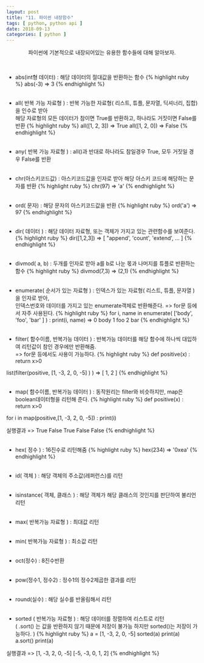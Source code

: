 ```yaml
---
layout: post
title: "11. 파이썬 내장함수"
tags: [ python, python api ]
date: 2018-09-13
categories: [ python ]
---
```


<p align="center">
    파이썬에 기본적으로 내장되어있는 유용한 함수들에 대해 알아보자.
</p><br/>

- abs(int형 데이터)
: 해당 데이터의 절대값을 반환하는 함수 
{% highlight ruby %}
abs(-3)
=> 3
{% endhighlight %}
<br/><br/>

- all( 반복 가능 자료형 )
: 반복 가능한 자료형( 리스트, 튜플, 문자열, 딕셔너리, 집합)을 인수로 받아<br/>
해당 자료형의 모든 데이터가 참이면 True를 반환하고, 하나라도 거짓이면 False를 반환
{% highlight ruby %}
all([1, 2, 3]) 
=> True 
all([1, 2, 0]) 
=> False
{% endhighlight %}
<br/><br/>

- any( 반복 가능 자료형 )
: all()과 반대로 하나라도 참일경우 True, 모두 거짓일 경우 False를 반환
<br/><br/>

- chr(아스키코드값)
: 아스키코드값을 인자로 받아 해당 아스키 코드에 해당하는 문자를 반환
{% highlight ruby %}
chr(97) 
=> 'a'
{% endhighlight %}
<br/><br/>

- ord( 문자)
: 해당 문자의 아스키코드값을 반환
{% highlight ruby %}
ord('a') 
=> 97
{% endhighlight %}
<br/><br/>

- dir( 데이터 )
: 해당 데이터 자료형, 또는 객체가 가지고 있는 관련함수를 보여준다.
{% highlight ruby %}
dir([1,2,3]) 
=> [ "append', 'count', 'extend', ... ]
{% endhighlight %}
<br/><br/>

- divmod( a, b)
: 두개를 인자로 받아 a를 b로 나눈 몫과 나머지를 튜플로 반환하는 함수
{% highlight ruby %}
divmod(7,3) 
=> (2,1)
{% endhighlight %}
<br/><br/>

- enumerate( 순서가 있는 자료형 )
: 인덱스가 있는 자료형( 리스트, 튜플, 문자열 )을 인자로 받아,<br/>
인덱스번호와 데이터를 가지고 있는 enumerate객체로 반환해준다. => for문 등에서 자주 사용된다.
{% highlight ruby %}
for i, name in enumerate( ['body', 'foo', 'bar' ] ) :
	print(i, name)
=> 
0 body 
1 foo
2 bar
{% endhighlight %}
<br/><br/>

- filter( 함수이름, 반복가능 데이터 )
: 반복가능 데이터를 해당 함수에 하나씩 대입하여 리턴값이 참인 경우에만 반환해줌.<br/>
=> for문 등에서도 사용이 가능하다.
{% highlight ruby %}
def positive(x) :
	return x>0

list(filter(positive, [1, -3, 2, 0, -5] ) ) 
=> [ 1, 2 ]
{% endhighlight %}
<br/><br/>

- map( 함수이름, 반복가능 데이터 )
: 동작원리는 filter와 비슷하지만, map은 boolean데이터형을 리턴해 준다.
{% highlight ruby %}
def positive(x) :
	return x>0

for i in map(positive,[1, -3, 2, 0, -5]) :
    print(i)

실행결과 => 
True
False
True
False
False
{% endhighlight %}
<br/><br/>

- hex( 정수 )
: 16진수로 리턴해줌 
{% highlight ruby %}
hex(234) 
=> '0xea'
{% endhighlight %}
<br/><br/>

- id( 객체 )
: 해당 객체의 주소값(레퍼런스)를 리턴
<br/><br/>

- isinstance( 객체, 클래스 )
: 해당 객체가 해당 클래스의 것인지를 판단하여 불리언리턴
<br/><br/>

- max( 반복가능 자료형 )
: 최대값 리턴
<br/><br/>

- min( 반복가능 자료형 )
: 최소값 리턴
<br/><br/>

- oct(정수)
: 8진수반환
<br/><br/>

- pow(정수1, 정수2)
: 정수1의 정수2제곱한 결과를 리턴
<br/><br/>

- round(실수)
: 해당 실수를 반올림해서 리턴
<br/><br/>

- sorted ( 반복가능 자료형 )
: 해당 데이터를 정렬하여 리스트로 리턴<br/>
( .sort() 는 값을 반환하지 않기 때문에 저장이 불가능 하지만 sorted()는 저장이 가능하다. )
{% highlight ruby %}
a = [1, -3, 2, 0, -5]
sorted(a)
print(a)
a.sort()
print(a)

실행결과 =>
[1, -3, 2, 0, -5]
[-5, -3, 0, 1, 2]
{% endhighlight %}



<br/>